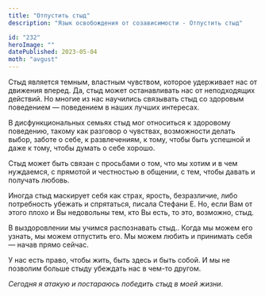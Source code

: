 ```yaml
---
title: "Отпустить стыд"
description: "Язык освобождения от созависимости - Отпустить стыд"

id: "232"
heroImage: ""
datePublished: 2023-05-04
moth: "avgust"
---
```


Стыд является темным, властным чувством, которое удерживает нас от движения
вперед. Да, стыд может останавливать нас от неподходящих действий. Но многие
из нас научились связывать стыд со здоровым поведением — поведением в наших
лучших интересах.

В дисфункциональных семьях стыд мог относиться к здоровому поведению, такому
как разговор о чувствах, возможности делать выбор, заботе о себе, к
развлечениям, к тому, чтобы быть успешной и даже к тому, чтобы думать о себе
хорошо.

Стыд может быть связан с просьбами о том, что мы хотим и в чем нуждаемся, с
прямотой и честностью в общении, с тем, чтобы давать и получать любовь.

Иногда стыд маскирует себя как страх, ярость, безразличие, либо потребность
убежать и спрятаться, писала Стефани Е. Но, если Вам от этого плохо и Вы
недовольны тем, кто Вы есть, то это, возможно, стыд.

В выздоровлении мы учимся распознавать стыд.. Когда мы можем его узнать, мы
можем отпустить его. Мы можем любить и принимать себя — начав прямо сейчас.

У нас есть право, чтобы жить, быть здесь и быть собой. И мы не позволим больше
стыду убеждать нас в чем-то другом.

_Сегодня_ _я_ _атакую_ _и_ _постараюсь_ _победить_ _стыд_ _в_ _моей_ _жизни._
